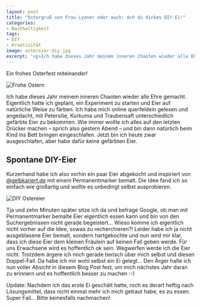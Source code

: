 ```yaml
---
layout: post
title: "Ostergruß von Frau Lyoner oder auch: Ach du dickes DIY-Ei!"
categories:
- Nachhaltigkeit
tags:
- DIY
- Kreativität
image: ostereier-diy.jpg
excerpt: "<p>Ich habe dieses Jahr meinem inneren Chaoten wieder alle Ehre gemacht. Eigentlich hatte ich geplant, ein Experiment zu starten und Eier auf natürliche Weise zu färben. Leider habe ich mir dann selbst ein Ei gelegt...</p>"
---
```


Ein frohes Osterfest miteinander!

![Frohe Ostern]({{site.baseurl}}/assets/img/posts/frohe-ostern.jpg)

Ich habe dieses Jahr meinem inneren Chaoten wieder alle Ehre gemacht. Eigentlich
hatte ich geplant, ein Experiment zu starten und Eier auf natürliche Weise zu
färben. Ich habe mich online querfeldein gelesen und angedacht, mit Petersilie,
Kurkuma und Traubensaft unterschiedlich gefärbte Eier zu bekommen. Wie immer
wollte ich alles auf den letzten Drücker machen – sprich also gestern Abend –
und bin dann natürlich beim Kind ins Bett bringen eingeschlafen. Jetzt bin ich
heute zwar ausgeschlafen, aber habe dafür keine gefärbten Eier.

## Spontane DIY-Eier

Kurzerhand habe ich also vorhin ein paar Eier abgekocht und inspiriert von
[@gelbkariert.de](https://www.instagram.com/gelbkariert.de) mit einem
Permanentmarker bemalt. Die Idee fand ich so einfach wie großartig und wollte es
unbedingt selbst ausprobieren.

![DIY Ostereier]({{site.baseurl}}/assets/img/posts/ostereier-diy.jpg)

Tja und zehn Minuten später sitze ich da und befrage Google, ob man mit
Permanentmarker bemalte Eier eigentlich essen kann und bin von den
Suchergebnissen nicht gerade begeistert… Wieso komme ich eigentlich nicht vorher
auf die Idee, sowas zu recherchieren?! Leider habe ich ja nicht ausgeblasene
Eier bemalt, sondern hartgekochte und nun wird mir klar, dass ich diese Eier dem
kleinen Fräulein auf keinen Fall geben werde. Für uns Erwachsene wird es
hoffentlich ok sein. Wegwerfen werde ich die Eier nicht. Trotzdem ärgere ich
mich gerade tierisch über mich selbst und diesen Doppel-Fail. Da habe ich mir
wohl selbst ein Ei gelegt... Den Ärger halte ich nun voller Absicht in diesem
Blog Post fest, um mich nächstes Jahr daran zu erinnern und es hoffentlich
besser zu machen :-)

Update: Nachdem ich das erste Ei geschält hatte, roch es derart heftig nach
Lösungsmittel, dass nicht einmal mehr ich mich getraut habe, es zu essen. Super
Fail... Bitte keinesfalls nachmachen!
